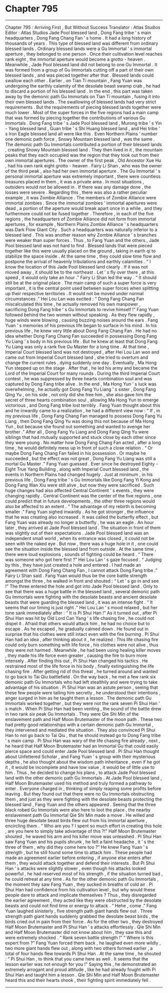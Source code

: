 
# Chapter 795


---

Chapter 795 : Arriving First , But Without Success
Translator :
Atlas Studios
Editor :
Atlas Studios
Jade Pool blessed land , Dong Fang tribe ’ s main headquarters , Dong Fang Chang Fan ’ s home . It had a long history of thousands of years .
This type of blessed land was different from ordinary blessed lands .
Ordinary blessed lands were a Gu Immortal ’ s immortal aperture , they belonged to one person . Once their cultivation level reaches rank eight , the immortal aperture would become a grotto - heaven .
Meanwhile , Jade Pool blessed land did not belong to one Gu Immortal . It was formed from a group of Gu Immortals cutting off a part of their own blessed lands , and was pieced together after that .
Blessed lands could swallow each other . Earlier , on Tian Ti mountain , Fang Yuan was undergoing the earthly calamity of the desolate beast swamp crab , he had to discard a portion of his blessed land . In the end , this part was taken away by the demonic path Gu Immortals on Tian Ti mountain , fusing it into their own blessed lands .
The swallowing of blessed lands had very strict requirements . But the requirements of piecing blessed lands together were much lower .
Most of the super forces in the five regions had a main camp that was formed by piecing together the contributions of various Gu Immortals .
Dong Fang tribe ’ s Jade Pool blessed land , Murong tribe ’ s Yin - Yang blessed land , Guan tribe ’ s Shi Huang blessed land , and Hei tribe ’ s Iron Eagle blessed land all were like this .
Even Northern Plains ’ number one demonic path force , Snowy Mountain blessed land , was the same .
The demonic path Gu Immortals contributed a portion of their blessed lands , creating Snowy Mountain blessed land . They then lived in it , the mountain peaks that they each occupied was the region that they took out from their own immortal apertures .
The owner of the first peak , Old Ancestor Xue Hu , had his own rank eight grotto - heaven . Fairy Li Shan , who was the owner of the third peak , also had her own immortal aperture .
The Gu Immortal ’ s personal immortal aperture was extremely important , there were countless treasures placed in them , it was a private area . In most situations , outsiders would not be allowed in . If there was any damage done , the losses were severe .
Regarding this , there was also a rather peculiar example , it was Zombie Alliance . The members of Zombie Alliance were immortal zombies .
Since the immortal zombies ’ immortal apertures were dead , a portion of the aperture would break apart once in a while , and they furthermore could not be fused together . Therefore , in each of the five regions , the headquarters of Zombie Alliance did not form from immortal apertures , for example , Northern Plains Zombie Alliance ’ s headquarters was Dark Flow Giant City .
Such a headquarters was naturally inferior to a blessed land . This was another reason why Zombie Alliance ’ s branches were weaker than super forces .
Thus , to Fang Yuan and the others , Jade Pool blessed land was not hard to find .
Blessed lands that were pieced together like this were usually placed on the ground , taking in earth qi to stabilize the space inside . At the same time , they could slow time flow and postpone the arrival of heavenly tribulations and earthly calamities .
“ I know the location of this Jade Pool blessed land clearly . If it was not moved away , it should be to the northeast . Let ’ s fly over there , at this speed , it would only take an hour .” Fairy Li Shan led the way .
“ It should still be at the original place . The main camp of such a super force is very important , it is the central point used between super forces when splitting up their respective territories . It would not be moved under normal circumstances .” Hei Lou Lan was excited : “ Dong Fang Chang Fan miscalculated this time , he actually removed his own manpower , sacrificing Dong Fang tribe ’ s Gu Immortals to revive himself !”
Fang Yuan followed behind the two women without speaking .
As they flew rapidly , huge winds were blowing , causing buzzing noises around the ears .
Fang Yuan ’ s memories of his previous life began to surface in his mind .
In his previous life , he knew very little about Dong Fang Chang Fan . He had no idea whether Dong Fang Chang Fan succeeded in possessing Dong Fang Yu Liang ’ s body in his previous life .
But he knew at least that Dong Fang Yu Liang was only a rank five Gu Master for a long time . At that time , Imperial Court blessed land was not destroyed , after Hei Lou Lan won and came out from Imperial Court blessed land , she tried to overturn and change the current rules , dying suddenly one day .
Eventually , Ma Hong Yun stepped up on the stage . After that , he led his army and became the Lord of the Imperial Court for many rounds . During the third Imperial Court contest , he was suppressed by three hearts combination soul and was captured by Dong Fang tribe alive . In the end , Ma Hong Yun ’ s luck was overwhelming , he actually got Dong Fang Yu Liang ’ s sister , Dong Fang Qing Yu , on his side , not only did she free him , she also gave him the secret of three hearts combination soul , allowing Ma Hong Yun to emerge victorious , and Dong Fang tribe lost terribly .
Fang Yuan thought about this and he inwardly came to a realization , he had a different view now : “ If , in my previous life , Dong Fang Chang Fan managed to possess Dong Fang Yu Liang , then Dong Fang Qing Yu was doing this not because of Ma Hong Yun , but because she found out something and wanted to avenge her brother .”
After all , Dong Fang Yu Liang and Dong Fang Qing Yu were siblings that had mutually supported and stuck close by each other since they were young . No matter how Dong Fang Chang Fan acted , after a long time , he would definitely mess up in front of such a close relation .
“ Or maybe Dong Fang Chang Fan failed in his possession . Or maybe he succeeded , but the effect was not great , Dong Fang Yu Liang was still a mortal Gu Master .” Fang Yuan guessed .
Ever since he destroyed Eighty - Eight True Yang Building , along with Imperial Court blessed land , the events in Northern Plains had changed hugely .
Just at minimum , in his previous life , Dong Fang tribe ’ s Gu Immortals like Dong Fang Yi Kong and Dong Fang Wan Xiu were still alive , but now they were sacrificed .
Such huge changes had also affected Central Continent ’ s events , they were changing rapidly .
Central Continent was the center of the five regions , one could predict that in future developments , the other three regions would also be affected to an extent .
“ The advantage of my rebirth is becoming smaller .” Fang Yuan sighed inwardly .
As he got stronger , the influence that he was creating also increased . It was called the butterfly effect , but Fang Yuan was already no longer a butterfly , he was an eagle .
An hour later , they arrived at Jade Pool blessed land .
The situation in front of them was slightly out of their expectations .
Jade Pool blessed land was an independent small world , when its entrance was closed , it could not be seen with the naked eye .
But now , there was a huge hole in it , one could see the situation inside the blessed land from outside .
At the same time , there were loud explosions , sounds of fighting could be heard .
“ There was someone who got here first ?” Hei Lou Lan ’ s gaze focused .
“ Judging by this , they have just created a hole and entered . I had made an agreement with Dong Fang Chang Fan , I cannot attack Dong Fang tribe .” Fairy Li Shan said .
Fang Yuan would thus be the core battle strength amongst the three , he walked in front and shouted : “ Let ’ s go in and see !”
The three entered the hole and got into Jade Pool blessed land .
Only to see that there was a huge battle in the blessed land , several demonic path Gu Immortals were fighting with the desolate beasts and ancient desolate beasts that were guarding the blessed land , it was an intense fight .
“ It seems that our timing is just right .” Hei Lou Lan ’ s mood relaxed , but her tone sank immediately after : “ It is Pi Shui Han !”
As it turned out , after Pi Shui Han was hit by Old Lord Can Yang ’ s life chasing fire , he could not dispel it . Afraid that others would attack him , he had no choice but to escape .
As he escaped , he gradually calmed down . He found out in surprise that his clothes were still intact even with the fire burning .
Pi Shui Han had an idea , after thinking about it , he realized : This life chasing fire could only burn something with life force , his clothes were not alive , thus they were not harmed . Meanwhile , he had been using healing killer moves , they made his life force even greater , causing the fire to burn more intensely .
After finding this out , Pi Shui Han changed his tactics . He restrained most of the life force in his body , finally extinguishing the life chasing fire .
After getting rid of this threat , he turned around and wanted to go back to Tai Qiu battlefield .
On the way back , he met a few rank six demonic path Gu Immortals who had left stealthily and were trying to take advantage of his situation .
Pi Shui Han was an astute person , seeing that these few people were tailing him secretly , he understood their intentions , anger surged in him as he taught them a lesson .
The demonic path Gu Immortals worked together , but they were not the rank seven Pi Shui Han ’ s match .
When Pi Shui Han had been venting , the sound of the battle drew in two rank six peak Gu Immortals . They were Qie Shi Min of the enslavement path and Half Moon Brutemaster of the moon path .
These two had pretty good relationships with a certain demonic path Gu Immortal , they intervened and mediated the situation . They also convinced Pi Shui Han to not go back to Tai Qiu , that he should instead go to Dong Fang tribe ’ s main camp .
Pi Shui Han was wary of the life chasing fire already , next , he heard that Half Moon Brutemaster had an Immortal Gu that could easily pierce space and could enter Jade Pool blessed land .
Pi Shui Han thought about Unfettered Scholar , and Fang Yuan ’ s group with their mysterious depths , he also thought about the wisdom path inheritance , even if he got it , it would be incomplete and have low value , it would be of little use to him . Thus , he decided to change his plans , to attack Jade Pool blessed land with the other demonic path Gu Immortals .
At Jade Pool blessed land , Half Moon Brutemaster used his method and truly formed a pathway to enter .
Everyone charged in , thinking of simply reaping some profits before leaving . But they found out that there were no Gu Immortals obstructing them , and just as they were fighting with the desolate beasts protecting the blessed land , Fang Yuan and the others appeared .
Seeing that the three black robed Gu Immortals were also here to loot the place , the nearby enslavement path Gu Immortal Qie Shi Min made a move .
He willed and three huge desolate beast birds flew out from his immortal aperture , encircling them .
“ Who are you ? I spent so much effort in creating this hole , are you here to simply take advantage of this ?!” Half Moon Brutemaster shouted , he waved his arm and his killer move was unleashed .
Pi Shui Han saw Fang Yuan and his pupils shrunk , he felt a faint headache , it ’ s the three of them , why did they come here too ?”
He knew Fang Yuan ’ s strength , but he still found some time to attack him .
These people had made an agreement earlier before entering , if anyone else enters after them , they would attack together and defend their interests .
But Pi Shui Han ’ s attacks were slightly slower , even though his attacks looked powerful , he had reserved most of his strength , if the situation turned bad , he could retreat at any time .
As for the other demonic path Gu Immortals , the moment they saw Fang Yuan , they sucked in breaths of cold air . Pi Shui Han had confidence from his cultivation level , but why would these people dare to attack and implicate themselves ? Thus , they disregarded the earlier agreement , they acted like they were obstructed by the desolate beasts and could not find time or energy to attack .
“ Hehe , come .” Fang Yuan laughed sinisterly , five strength path giant hands flew out .
Three strength path giant hands suddenly grabbed the desolate beast birds , the birds cried out in pain from their force .
As for the other two , they destroyed Half Moon Brutemaster and Pi Shui Han ’ s attacks effortlessly .
Qie Shi Min and Half Moon Brutemaster did not know about him , they saw this and were extremely shocked .
“ Rank seven battle strength !”
“ Where is this expert from ?”
Fang Yuan forced them back , he laughed even more wildly , two more giant hands flew out , along with two others formed earlier , a total of four hands flew towards Pi Shui Han .
At the same time , he shouted : “ Pi Shui Han , to think that you came here as well . It seems that the lesson earlier was not enough for you !”
Saying this , he demonstrated an extremely arrogant and proud attitude , like he had already fought with Pi Shui Han and taught him a lesson .
Qie Shi Min and Half Moon Brutemaster heard this and their hearts shook , their fighting spirit immediately fell .

---

